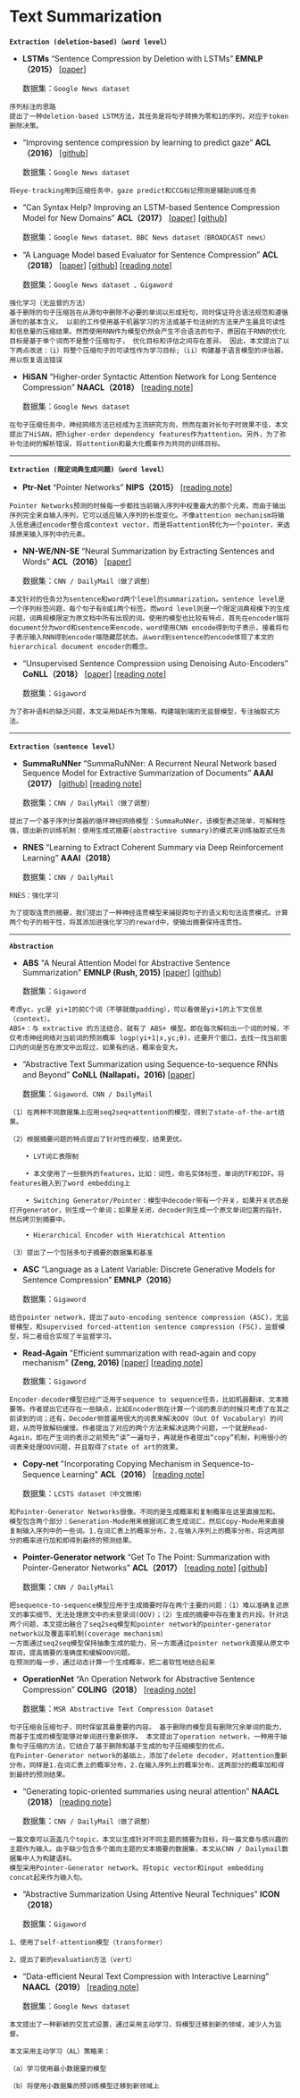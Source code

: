 # Text Summarization

**`Extraction (deletion-based)（word level）`**

* **LSTMs**  “Sentence Compression by Deletion with LSTMs” **EMNLP（2015）**
  [[paper](https://static.googleusercontent.com/media/research.google.com/zh-CN//pubs/archive/43852.pdf)]
  
  数据集：`Google News dataset`

```
序列标注的思路
提出了一种deletion-based LSTM方法，其任务是将句子转换为零和1的序列，对应于token删除决策。
```
  
* “Improving sentence compression by learning to predict gaze” **ACL（2016）**
  [[github](https://github.com/tatsuokun/sentence_compression)]
  
  数据集：`Google News dataset`

```
将eye-tracking用到压缩任务中，gaze predict和CCG标记预测是辅助训练任务
```

* “Can Syntax Help? Improving an LSTM-based Sentence Compression Model for New Domains” **ACL（2017）**
  [[paper](http://www.aclweb.org/anthology/P17-1127)]
  [[github](https://github.com/cnap/sentence-compression)]
  
  数据集：`Google News dataset、BBC News dataset（BROADCAST news）`

* “A Language Model based Evaluator for Sentence Compression” **ACL（2018）**
  [[paper](https://aclweb.org/anthology/P18-2028)]
  [[github](https://github.com/code4conference/code4sc)]
  [[reading note](https://zhuanlan.zhihu.com/p/50378570)]
  
  数据集：`Google News dataset 、Gigaword`

```
强化学习（无监督的方法）
基于删除的句子压缩旨在从源句中删除不必要的单词以形成短句，同时保证符合语法规范和遵循源句的基本含义。 以前的工作使用基于机器学习的方法或基于句法树的方法来产生最具可读性和信息量的压缩结果。然而使用RNN作为模型仍然会产生不合语法的句子，原因在于RNN的优化目标是基于单个词而不是整个压缩句子， 优化目标和评估之间存在差异。 因此，本文提出了以下两点改进：（i）将整个压缩句子的可读性作为学习目标;（ii）构建基于语言模型的评估器，用以恢复语法错误
```

* **HiSAN** “Higher-order Syntactic Attention Network for Long Sentence Compression” **NAACL（2018）**
[[reading note](https://zhuanlan.zhihu.com/p/53954265)]

  数据集：`Google News dataset`

```
在句子压缩任务中，神经网络方法已经成为主流研究方向，然而在面对长句子时效果不佳，本文提出了HiSAN，把higher-order dependency features作为attention。另外，为了弥补句法树的解析错误，将attention和最大化概率作为共同的训练目标。
```

***
  
**`Extraction (限定词典生成问题)（word level）`**

* **Ptr-Net** “Pointer Networks” **NIPS（2015）**
[[reading note](https://zhuanlan.zhihu.com/p/30860157)]

```
Pointer Networks预测的时候每一步都找当前输入序列中权重最大的那个元素，而由于输出序列完全来自输入序列，它可以适应输入序列的长度变化。不像attention mechanism将输入信息通过encoder整合成context vector，而是将attention转化为一个pointer，来选择原来输入序列中的元素。
```

* **NN-WE/NN-SE** “Neural Summarization by Extracting Sentences and Words” **ACL（2016）**
[[paper](https://www.aclweb.org/anthology/P16-1046)]

  数据集：`CNN / DailyMail（做了调整）`

```
本文针对的任务分为sentence和word两个level的summarization。sentence level是一个序列标签问题，每个句子有0或1两个标签。而word level则是一个限定词典规模下的生成问题，词典规模限定为原文档中所有出现的词。使用的模型也比较有特点，首先在encoder端将document分为word和sentence来encode，word使用CNN encode得到句子表示，接着将句子表示输入RNN得到encoder端隐藏层状态。从word到sentence的encode体现了本文的hierarchical document encoder的概念。
```

* “Unsupervised Sentence Compression using Denoising Auto-Encoders” **CoNLL（2018）**
  [[paper](https://arxiv.org/abs/1809.02669)]
  [[reading note](https://zhuanlan.zhihu.com/p/52521973)]
  
  数据集：`Gigaword`
  
```
为了弥补语料的缺乏问题，本文采用DAE作为策略，构建端到端的无监督模型，专注抽取式方法。
```

***

**`Extraction（sentence level）`**

* **SummaRuNNer** “SummaRuNNer: A Recurrent Neural Network based Sequence Model for Extractive Summarization of Documents” **AAAI（2017）**
  [[github](https://arxiv.org/abs/1611.04230)]
  [[reading note](https://zhuanlan.zhihu.com/p/51476934)]

  数据集：`CNN / DailyMail（做了调整）`

```
提出了一个基于序列分类器的循环神经网络模型：SummaRuNNer，该模型表述简单，可解释性强，提出新的训练机制：使用生成式摘要(abstractive summary)的模式来训练抽取式任务
```

* **RNES** “Learning to Extract Coherent Summary via Deep Reinforcement Learning” **AAAI（2018）**

  数据集：`CNN / DailyMail`

```
RNES：强化学习

为了提取连贯的摘要，我们提出了一种神经连贯模型来捕捉跨句子的语义和句法连贯模式。计算两个句子的相干性，将其添加进强化学习的reward中，使输出摘要保持连贯性。
```

***

**`Abstraction`**

* **ABS** "A Neural Attention Model for Abstractive Sentence Summarization" **EMNLP (Rush, 2015)**
  [[paper](https://arxiv.org/abs/1509.00685)]
  [[github](https://github.com/facebookarchive/NAMAS)]
  
  数据集：`Gigaword`
  
```
考虑yc，yc是 yi+1的前C个词（不够就做padding），可以看做是yi+1的上下文信息（context）。
ABS+：与 extractive 的方法结合，就有了 ABS+ 模型。即在每次解码出一个词的时候，不仅考虑神经网络对当前词的预测概率 logp(yi+1|x,yc;θ)，还要开个窗口，去找一找当前窗口内的词是否在原文中出现过，如果有的话，概率会变大。
```

* “Abstractive Text Summarization using Sequence-to-sequence RNNs and Beyond” **CoNLL (Nallapati，2016)**
[[paper](https://arxiv.org/abs/1602.06023)]

  数据集：`Gigaword、CNN / DailyMail`

```
（1）在两种不同数据集上应用seq2seq+attention的模型，得到了state-of-the-art结果。

（2）根据摘要问题的特点提出了针对性的模型，结果更优。

    • LVT词汇表限制

    • 本文使用了一些额外的features，比如：词性，命名实体标签，单词的TF和IDF。将features融入到了word embedding上

    • Switching Generator/Pointer：模型中decoder带有一个开关，如果开关状态是打开generator，则生成一个单词；如果是关闭，decoder则生成一个原文单词位置的指针，然后拷贝到摘要中。

    • Hierarchical Encoder with Hieratchical Attention

（3）提出了一个包括多句子摘要的数据集和基准
```

* **ASC** “Language as a Latent Variable: Discrete Generative Models for Sentence Compression” **EMNLP（2016）**

  数据集：`Gigaword`

```
结合pointer network，提出了auto-encoding sentence compression (ASC)，无监督模型，和supervised forced-attention sentence compression (FSC)，监督模型，将二者组合实现了半监督学习。
```

* **Read-Again** "Efficient summarization with read-again and copy mechanism" **(Zeng, 2016)**
  [[paper](https://arxiv.org/pdf/1611.03382v1.pdf)]
  [[reading note](https://zhuanlan.zhihu.com/p/24887544)]
  
  数据集：`Gigaword`

```
Encoder-decoder模型已经广泛用于sequence to sequence任务，比如机器翻译、文本摘要等。作者提出它还存在一些缺点，比如Encoder侧在计算一个词的表示的时候只考虑了在其之前读到的词；还有，Decoder侧普遍用很大的词表来解决OOV（Out Of Vocabulary）的问题，从而导致解码缓慢。作者提出了对应的两个方法来解决这两个问题，一个就是Read-Again，即在产生词的表示之前预先“读”一遍句子，再就是作者提出“copy”机制，利用很小的词表来处理OOV问题，并且取得了state of art的效果。
```

* **Copy-net** "Incorporating Copying Mechanism in Sequence-to-Sequence Learning" **ACL（2016）**
  [[reading note](https://zhuanlan.zhihu.com/p/48959800)]

  数据集：`LCSTS dataset（中文微博）`

```
和Pointer-Generator Networks很像。不同的是生成概率和复制概率在这里直接加和。
模型包含两个部分：Generation-Mode用来根据词汇表生成词汇，然后Copy-Mode用来直接复制输入序列中的一些词。1.在词汇表上的概率分布，2.在输入序列上的概率分布，将这两部分的概率进行加和即得到最终的预测结果。
```

* **Pointer-Generator network** “Get To The Point: Summarization with Pointer-Generator Networks” **ACL（2017）**
  [[reading note](https://zhuanlan.zhihu.com/p/27272224)]
  [[github](https://github.com/becxer/pointer-generator/)]

  数据集：`CNN / DailyMail`
  
```
把sequence-to-sequence模型应用于生成摘要时存在两个主要的问题：（1）难以准确复述原文的事实细节、无法处理原文中的未登录词(OOV)；（2）生成的摘要中存在重复的片段。针对这两个问题，本文提出融合了seq2seq模型和pointer network的pointer-generator network以及覆盖率机制(coverage mechanism)
一方面通过seq2seq模型保持抽象生成的能力，另一方面通过pointer network直接从原文中取词，提高摘要的准确度和缓解OOV问题。
在预测的每一步，通过动态计算一个生成概率，把二者软性地结合起来
```

* **OperationNet** “An Operation Network for Abstractive Sentence Compression” **COLING（2018）**
  [[reading note](https://zhuanlan.zhihu.com/p/58985964)]

  数据集：`MSR Abstractive Text Compression Dataset`

```
句子压缩会压缩句子，同时保留其最重要的内容。 基于删除的模型具有删除冗余单词的能力，而基于生成的模型能够对单词进行重新排序。 本文提出了operation network，一种用于抽象句子压缩的方法，它结合了基于删除和基于生成的句子压缩模型的优点。
在Pointer-Generator network的基础上，添加了delete decoder，对attention重新分布，同样是1.在词汇表上的概率分布，2.在输入序列上的概率分布，这两部分的概率加和得到最终的预测结果。
```

* “Generating topic-oriented summaries using neural attention” **NAACL（2018）**
  [[reading note](https://zhuanlan.zhihu.com/p/60324533)]

  数据集：`CNN / DailyMail（做了调整）`

```
一篇文章可以涵盖几个topic，本文以生成针对不同主题的摘要为目标，将一篇文章与感兴趣的主题作为输入。由于缺少包含多个面向主题的文本摘要的数据集，本文从CNN / Dailymail数据集中人为构建语料。
模型采用Pointer-Generator network。将topic vector和input embedding concat起来作为输入句。
```

* “Abstractive Summarization Using Attentive Neural Techniques” **ICON（2018）**
  
  数据集：`Gigaword`
  
```
1、使用了self-attention模型（transformer）

2、提出了新的evaluation方法（vert）
```


*  “Data-efficient Neural Text Compression with Interactive Learning” **NAACL（2019）**
  [[reading note](https://zhuanlan.zhihu.com/p/68391870)]
  
   数据集：`Google News dataset`
  
```
本文提出了一种新颖的交互式设置，通过采用主动学习，将模型迁移到新的领域，减少人为监督。

本文采用主动学习（AL）策略来：

（a）学习使用最小数据量的模型

（b）将使用小数据集的预训练模型迁移到新领域上
```
